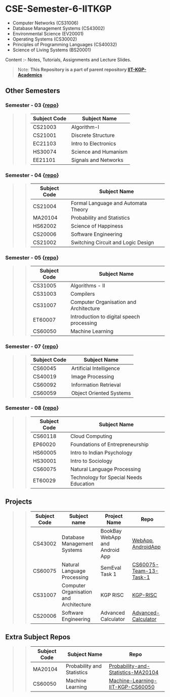 # CSE-Semester-6-IITKGP
* Computer Networks (CS31006)
* Database Management Systems (CS43002)
* Environmental Science (EV20001)
* Operating Systems (CS30002)
* Principles of Programming Languages (CS40032)
* Science of Living Systems (BS20001)

Content :- Notes, Tutorials, Assignments and Lecture Slides.  

> Note: **This Repository is a part of parent repository [IIT-KGP-Academics](https://github.com/ansh121/IIT-KGP-Academics)**

## Other Semesters

### Semester - 03   {[repo](https://github.com/Anshul718/CSE-Semester-3-IITKGP)}
>> Subject Code | Subject Name
>> --- | ---
>> CS21003 | Algorithm-I
>> CS21001 | Discrete Structure
>> EC21103 | Intro to Electronics
>> HS30074 | Science and Humanism
>> EE21101 | Signals and Networks

### Semester - 04   {[repo](https://github.com/Anshul718/CSE-Semester-4-IITKGP)}
>> Subject Code | Subject Name
>> --- | ---
>> CS21004 | Formal Language and Automata Theory
>> MA20104 | Probability and Statistics
>> HS62002 | Science of Happiness
>> CS20006 | Software Engineering
>> CS21002 | Switching Circuit and Logic Design

### Semester - 05   {[repo](https://github.com/Anshul718/CSE-Semester-5-IITKGP)}
>> Subject Code | Subject Name
>> --- | ---
>> CS31005 | Algorithms - II
>> CS31003 | Compilers
>> CS31007 | Computer Organisation and Architecture
>> ET60007 | Introduction to digital speech processing
>> CS60050 | Machine Learning

### Semester - 07   {[repo](https://github.com/Anshul718/CSE-Semester-7-IITKGP)}
>> Subject Code | Subject Name
>> --- | ---
>> CS60045 | Artificial Intelligence
>> CS40019 | Image Processing
>> CS60092 | Information Retrieval
>> CS60059 | Object Oriented Systems

### Semester - 08   {[repo](https://github.com/Anshul718/CSE-Semester-8-IITKGP)}
>> Subject Code | Subject Name
>> --- | ---
>> CS60118 | Cloud Computing
>> EP60020 | Foundations of Entrepreneurship
>> HS60005 | Intro to Indian Psychology
>> HS30001 | Intro to Sociology
>> CS60075 | Natural Language Processing
>> ET60029 | Technology for Special Needs Education

## Projects
>> Subject Code | Subject name | Project Name | Repo
>> --- | --- | --- | ---
>> CS43002 | Database Management Systems | BookBay WebApp and Android App | [WebApp](https://github.com/Anshul718/Book_Bay), [AndroidApp](https://github.com/Anshul718/BookBay_Android_App)
>> CS60075 | Natural Language Processing | SemEval Task 1 | [CS60075-Team-13-Task-1](https://github.com/Anshul718/CS60075-Team-13-Task-1)
>> CS31007 | Computer Organisation and Architecture | KGP RISC | [KGP-RISC](https://github.com/Anshul718/KGP-RISC)
>> CS20006 | Software Engineering | Advanced Calculator | [Advanced-Calculator](https://github.com/Anshul718/Advanced-Calculator)

## Extra Subject Repos
>> Subject Code | Subject Name | Repo
>> --- | --- | ---
>> MA20104 | Probability and Statistics | [Probability-and-Statistics-MA20104](https://github.com/Anshul718/Probability-and-Statistics-MA20104)
>> CS60050 | Machine Learning | [Machine-Learning-IIT-KGP-CS60050](https://github.com/Anshul718/Machine-Learning-IIT-KGP-CS60050)

